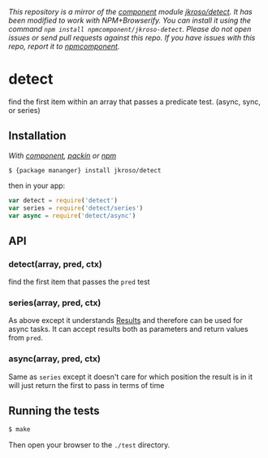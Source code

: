 *This repository is a mirror of the [component](http://component.io) module [jkroso/detect](http://github.com/jkroso/detect). It has been modified to work with NPM+Browserify. You can install it using the command `npm install npmcomponent/jkroso-detect`. Please do not open issues or send pull requests against this repo. If you have issues with this repo, report it to [npmcomponent](https://github.com/airportyh/npmcomponent).*

# detect

  find the first item within an array that passes a predicate test. (async, sync, or series)

## Installation

_With [component](//github.com/component/component), [packin](//github.com/jkroso/packin) or [npm](//github.com/isaacs/npm)_  

	$ {package mananger} install jkroso/detect

then in your app:

```js
var detect = require('detect')
var series = require('detect/series')
var async = require('detect/async')
```

## API

### detect(array, pred, ctx)

  find the first item that passes the `pred` test

### series(array, pred, ctx)

  As above except it understands [Results](//github.com/jkroso/result) and therefore can be used for async tasks. It can accept results both as parameters and return values from `pred`.

### async(array, pred, ctx)

  Same as `series` except it doesn't care for which position the result is in it will just return the first to pass in terms of time

## Running the tests

```bash
$ make
```

Then open your browser to the `./test` directory.
